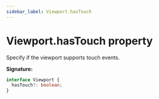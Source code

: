 ```yaml
---
sidebar_label: Viewport.hasTouch
---
```


# Viewport.hasTouch property

Specify if the viewport supports touch events.

**Signature:**

```typescript
interface Viewport {
  hasTouch?: boolean;
}
```

